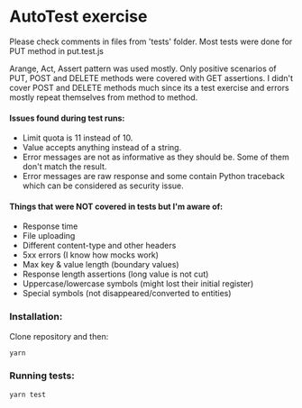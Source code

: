 # AutoTest exercise

Please check comments in files from 'tests' folder.
Most tests were done for PUT method in put.test.js

Arange, Act, Assert pattern was used mostly. Only positive scenarios of PUT, POST and DELETE methods were covered with GET assertions.
I didn't cover POST and DELETE methods much since its a test exercise and errors mostly repeat themselves from method to method.

#### Issues found during test runs:

-   Limit quota is 11 instead of 10.
-   Value accepts anything instead of a string.
-   Error messages are not as informative as they should be. Some of them don't match the result.
-   Error messages are raw response and some contain Python traceback which can be considered as security issue.

#### Things that were NOT covered in tests but I'm aware of:

-   Response time
-   File uploading
-   Different content-type and other headers
-   5xx errors (I know how mocks work)
-   Max key & value length (boundary values)
-   Response length assertions (long value is not cut)
-   Uppercase/lowercase symbols (might lost their initial register)
-   Special symbols (not disappeared/converted to entities)

### Installation:

Clone repository and then:

```bash
yarn
```

### Running tests:

```bash
yarn test
```
